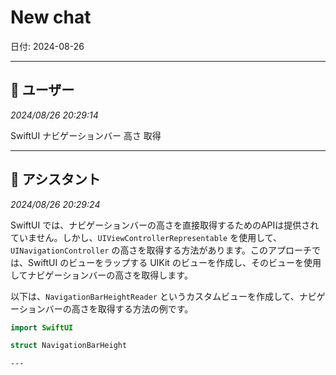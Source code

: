 # New chat

日付: 2024-08-26

---

## 👤 ユーザー
*2024/08/26 20:29:14*

SwiftUI ナビゲーションバー 高さ 取得

---

## 🤖 アシスタント
*2024/08/26 20:29:24*

SwiftUI では、ナビゲーションバーの高さを直接取得するためのAPIは提供されていません。しかし、`UIViewControllerRepresentable` を使用して、`UINavigationController` の高さを取得する方法があります。このアプローチでは、SwiftUI のビューをラップする UIKit のビューを作成し、そのビューを使用してナビゲーションバーの高さを取得します。

以下は、`NavigationBarHeightReader` というカスタムビューを作成して、ナビゲーションバーの高さを取得する方法の例です。

```swift
import SwiftUI

struct NavigationBarHeight

---
